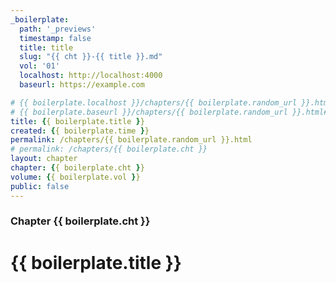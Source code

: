```yaml
---
_boilerplate:
  path: '_previews'
  timestamp: false
  title: title
  slug: "{{ cht }}-{{ title }}.md"
  vol: '01'
  localhost: http://localhost:4000
  baseurl: https://example.com

# {{ boilerplate.localhost }}/chapters/{{ boilerplate.random_url }}.html#reader
# {{ boilerplate.baseurl }}/chapters/{{ boilerplate.random_url }}.html#reader
title: {{ boilerplate.title }}
created: {{ boilerplate.time }}
permalink: /chapters/{{ boilerplate.random_url }}.html
# permalink: /chapters/{{ boilerplate.cht }}
layout: chapter
chapter: {{ boilerplate.cht }}
volume: {{ boilerplate.vol }}
public: false
---
```


### Chapter {{ boilerplate.cht }}

# {{ boilerplate.title }}




